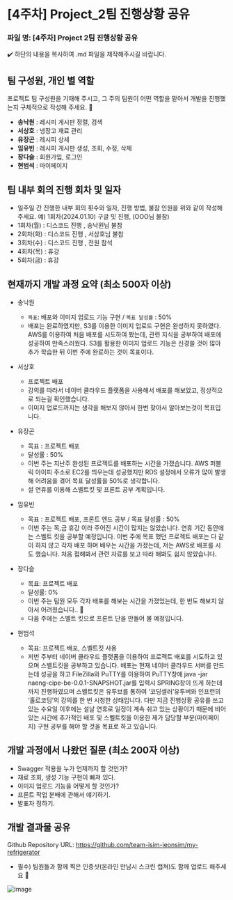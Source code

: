 # [4주차] Project_2팀 진행상황 공유

### 파일 명: [4주차] Project 2팀 진행상황 공유

<aside>
✔️ 하단의 내용을 복사하여 .md 파일을 제작해주시길 바랍니다.

</aside>

## 팀 구성원, 개인 별 역할


프로젝트 팀 구성원을 기재해 주시고, 그 주의 팀원이 어떤 역할을 맡아서 개발을 진행했는지 구체적으로 작성해 주세요. 🙂 

- **송낙원** : 레시피 게시판 정렬, 검색
- **서상호** : 냉장고 재료 관리
- **유장곤** : 레시피 상세
- **임유빈** : 레시피 게시판 생성, 조회, 수정, 삭제
- **장다슬** : 회원가입, 로그인
- **현범석** : 마이페이지

## 팀 내부 회의 진행 회차 및 일자


- 일주일 간 진행한 내부 회의 횟수와 일자, 진행 방법, 불참 인원을 위와 같이 작성해 주세요.
예) 1회차(2024.01.10) 구글 밋 진행, (OOO님 불참)
- 1회차(월) : 디스코드 진행 , 송낙원님 불참
- 2회차(화) : 디스코드 진행 , 서상호님 불참
- 3회차(수) : 디스코드 진행 , 전원 참석
- 4회차(목) : 휴강
- 5회차(금) : 휴강

## 현재까지 개발 과정 요약 (최소 500자 이상)


- 송낙원
    - `목표`: 배포와 이미지 업로드 기능 구현 / `목표 달성률` : 50%
    - 배포는 완료하였지만, S3를 이용한 이미지 업로드 구현은 완성하지 못하였다.
    AWS를 이용하여 처음 배포를 시도하여 봤는데, 관련 지식을 공부하여 배포에 성공하여 만족스러웠다. S3를 활용한 이미지 업로드 기능은 신경쓸 것이 많아 추가 학습한 뒤 이번 주에 완료하는 것이 목표이다.

- 서상호
    - 프로젝트 배포
    - 강의를 따라서 네이버 클라우드 플랫폼을 사용해서 배포를 해보았고, 정상적으로 되는걸 확인했습니다.
    - 이미지 업로드까지는 생각을 해보지 않아서 한번 찾아서 알아보는것이 목표입니다.
- 유장곤
    - 목표 : 프로젝트 배포
    - 달성률  : 50%
    - 이번 주는 지난주 완성된 프로젝트를 배포하는 시간을 가졌습니다.
    AWS 퍼블릭 아이피 주소로 EC2를 띄우는데 성공했지만 RDS 설정에서 오류가 많이 발생해 어려움을 겪어 목표 달성률을 50%로 생각합니다.
    - 설 연휴를 이용해 스벨트킷 및 프론트 공부 계획입니다.
    
- 임유빈
    - 목표 : 프로젝트 배포, 프론트 엔드 공부 / 목표 달성률 : 50%
    - 이번 주는 목,금 휴강 이라 주어진 시간이 많지는 않았습니다. 연휴 기간 동안에는 스벨트 킷을 공부할 예정입니다. 이번 주에 목표 했던 프로젝트 배포는 다 같이 하지 않고 각자 배포 하며 배우는 시간을 가졌는데, 저는 AWS로 배포를 시도 했습니다. 처음 접해봐서 관련 자료를 보고 따라 해봐도 쉽지 않았습니다.

- 장다슬
    - 목표: 프로젝트 배포
    - 달성률: 0%
    - 이번 주는 팀원 모두 각자 배포를 해보는 시간을 가졌었는데, 한 번도 해보지 않아서 어려웠습니다.. 🥲
    - 다음 주에는 스벨트 킷으로 프론트 단을 만들어 볼 예정입니다.
    
- 현범석
    - 목표: 프로젝트 배포, 스벨트킷 사용
    - 저번 주부터 네이버 클라우드 플랫폼을 이용하여 프로젝트 배포를 시도하고 있으며 스벨트킷을 공부하고 있습니다. 배포는 현재 네이버 클라우드 서버를 만드는데 성공을 하고 FileZilla와 PuTTY를 이용하여 PuTTY창에 java -jar naeng-cipe-be-0.0.1-SNAPSHOT.jar를 입력시 SPRING창이 뜨게 하는데까지 진행하였으며 스벨트킷은 유투브를 통하여 ‘코딩셀러’유투버와 인프런의 ‘홀로코딩’의 강의를 한 번 시청한 상태입니다. 다만 지금 진행상황 공유를 쓰고있는 수요일 이후에는 설날 연휴로 일정이 계속 쉬고 있는 상황이기 때문에 비어있는 시간에 추가적인 배포 및 스벨트킷을 이용한 제가 담당할 부분(마이페이지) 구현 공부를 해야 할 것을 목표로 하고 있습니다.

## 개발 과정에서 나왔던 질문 (최소 200자 이상)


- Swagger 적용을 누가 언제까지 할 것인가?
- 재료 조회, 생성 기능 구현이 빠져 있다.
- 이미지 업로드 기능을 어떻게 할 것인가?
- 프론트 작업 분배에 관해서 얘기하기.
- 발표자 정하기.

## 개발 결과물 공유


Github Repository URL: https://github.com/team-isim-jeonsim/my-refrigerator

- 필수) 팀원들과 함께 찍은 인증샷(온라인 만남시 스크린 캡쳐)도 함께 업로드 해주세요 🙂

![image](https://github.com/team-isim-jeonsim/naeng-cipe-be/assets/149384249/cad4fab6-79b1-4f51-8053-b0f4ae55b5ae)